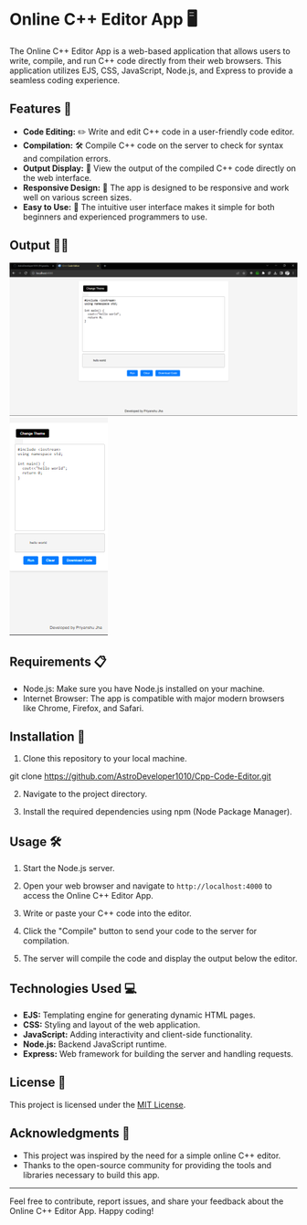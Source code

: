 # Online C++ Editor App 🖥️

The Online C++ Editor App is a web-based application that allows users to write, compile, and run C++ code directly from their web browsers. This application utilizes EJS, CSS, JavaScript, Node.js, and Express to provide a seamless coding experience.

## Features 🚀

- **Code Editing:** ✏️ Write and edit C++ code in a user-friendly code editor.
- **Compilation:** 🛠️ Compile C++ code on the server to check for syntax and compilation errors.
- **Output Display:** 👀 View the output of the compiled C++ code directly on the web interface.
- **Responsive Design:** 📱 The app is designed to be responsive and work well on various screen sizes.
- **Easy to Use:** 🌟 The intuitive user interface makes it simple for both beginners and experienced programmers to use.

## Output 👨‍💻
![Output](output.png)
![Output](output_mobile.png)

## Requirements 📋

- Node.js: Make sure you have Node.js installed on your machine.
- Internet Browser: The app is compatible with major modern browsers like Chrome, Firefox, and Safari.

## Installation 🔧

1. Clone this repository to your local machine.

git clone https://github.com/AstroDeveloper1010/Cpp-Code-Editor.git

2. Navigate to the project directory.

3. Install the required dependencies using npm (Node Package Manager).


## Usage 🛠️

1. Start the Node.js server.

2. Open your web browser and navigate to `http://localhost:4000` to access the Online C++ Editor App.

3. Write or paste your C++ code into the editor.

4. Click the "Compile" button to send your code to the server for compilation.

5. The server will compile the code and display the output below the editor.

## Technologies Used 💻

- **EJS:** Templating engine for generating dynamic HTML pages.
- **CSS:** Styling and layout of the web application.
- **JavaScript:** Adding interactivity and client-side functionality.
- **Node.js:** Backend JavaScript runtime.
- **Express:** Web framework for building the server and handling requests.


## License 📄

This project is licensed under the [MIT License](LICENSE).

## Acknowledgments 🙌

- This project was inspired by the need for a simple online C++ editor.
- Thanks to the open-source community for providing the tools and libraries necessary to build this app.

---

Feel free to contribute, report issues, and share your feedback about the Online C++ Editor App. Happy coding!
